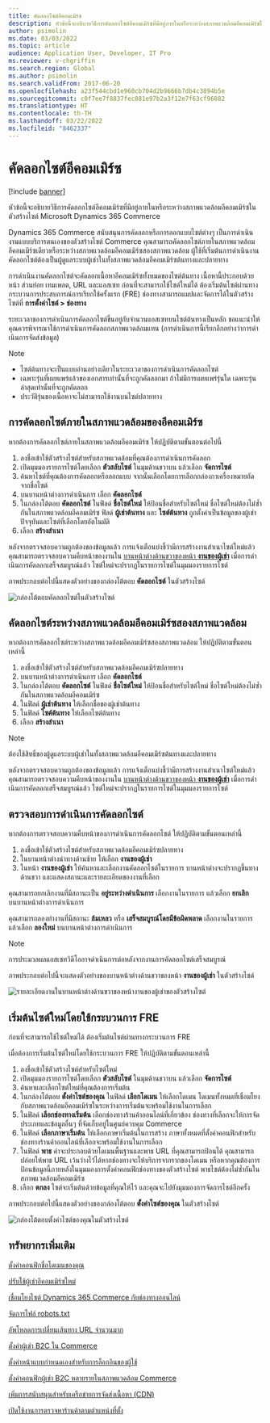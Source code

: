 ```yaml
---
title: คัดลอกไซต์อีคอมเมิร์ซ
description: หัวข้อนี้จะอธิบายวิธีการคัดลอกไซต์อีคอมเมิร์ซที่มีอยู่ภายในหรือระหว่างสภาพแวดล้อมอีคอมเมิร์ซในตัวสร้างไซต์ Microsoft Dynamics 365 Commerce
author: psimolin
ms.date: 03/03/2022
ms.topic: article
audience: Application User, Developer, IT Pro
ms.reviewer: v-chgriffin
ms.search.region: Global
ms.author: psimolin
ms.search.validFrom: 2017-06-20
ms.openlocfilehash: a23f544cbd1e960cb704d2b9666b7db4c3894b5e
ms.sourcegitcommit: c0f7ee7f8837fec881e97b2a3f12e7f63cf96882
ms.translationtype: HT
ms.contentlocale: th-TH
ms.lasthandoff: 03/22/2022
ms.locfileid: "8462337"
---
```

# <a name="copy-an-e-commerce-site"></a>คัดลอกไซต์อีคอมเมิร์ซ

[!include [banner](../includes/banner.md)]

หัวข้อนี้จะอธิบายวิธีการคัดลอกไซต์อีคอมเมิร์ซที่มีอยู่ภายในหรือระหว่างสภาพแวดล้อมอีคอมเมิร์ซในตัวสร้างไซต์ Microsoft Dynamics 365 Commerce

Dynamics 365 Commerce สนับสนุนการคัดลอกหรือการลอกแบบไซต์ต่างๆ เป็นการดําเนินงานแบบบริการตนเองของตัวสร้างไซต์ Commerce คุณสามารถคัดลอกไซต์ภายในสภาพแวดล้อมอีคอมเมิร์ซเดียวหรือระหว่างสภาพแวดล้อมอีคอมเมิร์ซสองสภาพแวดล้อม ผู้ใช้ที่เริ่มต้นการดําเนินงานคัดลอกไซต์ต้องเป็นผู้ดูแลระบบผู้เช่าในทั้งสภาพแวดล้อมอีคอมเมิร์ซต้นทางและปลายทาง

การดําเนินงานคัดลอกไซต์จะคัดลอกเนื้อหาอีคอมเมิร์ซทั้งหมดของไซต์ต้นทาง เนื้อหานี้ประกอบด้วยหน้า ส่วนย่อย เทมเพลต, URL และแอสเซท ก่อนที่จะสามารถใช้ไซต์ใหม่ได้ ต้องเริ่มต้นไซต์ผ่านทางกระบวนการประสบการณ์การเรียกใช้ครั้งแรก (FRE) ช่องทางสามารถแมปและจัดการได้ในตัวสร้างไซต์ที่ **การตั้งค่าไซต์ \> ช่องทาง**

ระยะเวลาของการดําเนินการคัดลอกไซต์ขึ้นอยู่กับจํานวนแอสเซทบนไซต์ต้นทางเป็นหลัก ขอแนะนำให้คุณควรพิจารณาใช้การดําเนินการคัดลอกสภาพแวดล้อมแทน (การดําเนินการนี้เรียกอีกอย่างว่าการดําเนินการจัดส่งข้อมูล)

> [!NOTE]
> - ไซต์ต้นทางจะเป็นแบบอ่านอย่างเดียวในระยะเวลาของการดําเนินการคัดลอกไซต์
> - เฉพาะรุ่นที่เผยแพร่แล้วของเอกสารเท่านั้นที่จะถูกคัดลอกมา ถ้าไม่มีการเผยแพร่รุ่นใด เฉพาะรุ่นล่าสุดเท่านั้นที่จะถูกคัดลอก
> - ประวัติรุ่นของเนื้อหาจะไม่สามารถใช้งานบนไซต์ปลายทาง

## <a name="copy-a-site-within-an-e-commerce-environment"></a>การคัดลอกไซต์ภายในสภาพแวดล้อมของอีคอมเมิร์ซ

หากต้องการคัดลอกไซต์ภายในสภาพแวดล้อมอีคอมเมิร์ซ ให้ปฏิบัติตามขั้นตอนต่อไปนี้

1. ลงชื่อเข้าใช้ตัวสร้างไซต์สำหรับสภาพแวดล้อมที่คุณต้องการดําเนินการคัดลอก
1. เปิดมุมมองรายการไซต์โดยเลือก **ตัวสลับไซต์** ในมุมด้านขวาบน แล้วเลือก **จัดการไซต์**
1. ค้นหาไซต์ที่คุณต้องการคัดลอกหรือลอกแบบ จากนั้นเลือกโดยการเลือกกล่องกาเครื่องหมายถัดจากชื่อไซต์
1. บนบานหน้าต่างการดำเนินการ เลือก **คัดลอกไซต์**
1. ในกล่องโต้ตอบ **คัดลอกไซต์** ในฟิลด์ **ชื่อไซต์ใหม่** ให้ป้อนชื่อสำหรับไซต์ใหม่ ชื่อไซต์ใหม่ต้องไม่ซ้ำกันในสภาพแวดล้อมอีคอมเมิร์ซ ฟิลด์ **ผู้เช่าต้นทาง** และ **ไซต์ต้นทาง** ถูกตั้งค่าเป็นข้อมูลของผู้เช่าปัจจุบันและไซต์ที่เลือกโดยอัตโนมัติ
1. เลือก **สร้างสำเนา**

หลังจากตรวจสอบความถูกต้องของข้อมูลแล้ว การแจ้งเตือนบ่งชี้ว่ามีการสร้างงานสําเนาไซต์ใหม่แล้ว คุณสามารถตรวจสอบความคืบหน้าของงานใน [บานหน้าต่างด้านขวาของหน้า **งานของผู้เช่า**](#monitor-the-site-copy-operation) เมื่อการดําเนินการคัดลอกเสร็จสมบูรณ์แล้ว ไซต์ใหม่จะปรากฏในรายการไซต์ในมุมมองรายการไซต์

ภาพประกอบต่อไปนี้แสดงตัวอย่างของกล่องโต้ตอบ **คัดลอกไซต์** ในตัวสร้างไซต์

![กล่องโต้ตอบคัดลอกไซต์ในตัวสร้างไซต์](media/site-copy_1.png)

## <a name="copy-a-site-between-two-e-commerce-environments"></a>คัดลอกไซต์ระหว่างสภาพแวดล้อมอีคอมเมิร์ซสองสภาพแวดล้อม

หากต้องการคัดลอกไซต์ระหว่างสภาพแวดล้อมอีคอมเมิร์ซสองสภาพแวดล้อม ให้ปฏิบัติตามขั้นตอนเหล่านี้

1. ลงชื่อเข้าใช้ตัวสร้างไซต์สำหรับสภาพแวดล้อมอีคอมเมิร์ซปลายทาง
1. บนบานหน้าต่างการดำเนินการ เลือก **คัดลอกไซต์**
1. ในกล่องโต้ตอบ **คัดลอกไซต์** ในฟิลด์ **ชื่อไซต์ใหม่** ให้ป้อนชื่อสำหรับไซต์ใหม่ ชื่อไซต์ใหม่ต้องไม่ซ้ำกันในสภาพแวดล้อมอีคอมเมิร์ซ
1. ในฟิลด์ **ผู้เช่าต้นทาง** ให้เลือกชื่อของผู้เช่าต้นทาง
1. ในฟิลด์ **ไซต์ต้นทาง** ให้เลือกไซต์ต้นทาง
1. เลือก **สร้างสำเนา**

> [!NOTE]
> ต้องใช้สิทธิ์ของผู้ดูแลระบบผู้เช่าในทั้งสภาพแวดล้อมอีคอมเมิร์ซต้นทางและปลายทาง

หลังจากตรวจสอบความถูกต้องของข้อมูลแล้ว การแจ้งเตือนบ่งชี้ว่ามีการสร้างงานสําเนาไซต์ใหม่แล้ว คุณสามารถตรวจสอบความคืบหน้าของงานใน [บานหน้าต่างด้านขวาของหน้า **งานของผู้เช่า**](#monitor-the-site-copy-operation) เมื่อการดําเนินการคัดลอกเสร็จสมบูรณ์แล้ว ไซต์ใหม่จะปรากฏในรายการไซต์ในมุมมองรายการไซต์

## <a name="monitor-the-site-copy-operation"></a>ตรวจสอบการดําเนินการคัดลอกไซต์

หากต้องการตรวจสอบความคืบหน้าของการดําเนินการคัดลอกไซต์ ให้ปฏิบัติตามขั้นตอนเหล่านี้

1. ลงชื่อเข้าใช้ตัวสร้างไซต์สำหรับสภาพแวดล้อมอีคอมเมิร์ซปลายทาง
1. ในบานหน้าต่างนำทางด้านซ้าย ให้เลือก **งานของผู้เช่า**
1. ในหน้า **งานของผู้เช่า** ให้ค้นหาและเลือกงานคัดลอกไซต์ในรายการ บานหน้าต่างจะปรากฏขึ้นทางด้านขวา และแสดงสถานะและรายละเอียดของงานที่เลือก

คุณสามารถยกเลิกงานที่มีสถานะเป็น **อยู่ระหว่างดำเนินการ** เลือกงานในรายการ แล้วเลือก **ยกเลิก** บนบานหน้าต่างการดำเนินการ

คุณสามารถลองทำงานที่มีสถานะ **ล้มเหลว** หรือ **เสร็จสมบูรณ์โดยมีข้อผิดพลาด** เลือกงานในรายการ แล้วเลือก **ลองใหม่** บนบานหน้าต่างการดำเนินการ

> [!NOTE]
> การประมวลผลแอสเซทวิดีโออาจดำเนินการต่อหลังจากงานการคัดลอกไซต์เสร็จสมบูรณ์

ภาพประกอบต่อไปนี้จะแสดงตัวอย่างของบานหน้าต่างด้านขวาของหน้า **งานของผู้เช่า** ในตัวสร้างไซต์

![รายละเอียดงานในบานหน้าต่างด้านขวาของหน้างานของผู้เช่าของตัวสร้างไซต์](media/site-copy_2.png)

## <a name="initialize-a-new-site-by-using-the-fre-process"></a>เริ่มต้นไซต์ใหม่โดยใช้กระบวนการ FRE

ก่อนที่จะสามารถใช้ไซต์ใหม่ได้ ต้องเริ่มต้นไซต์ผ่านทางกระบวนการ FRE

เมื่อต้องการเริ่มต้นไซต์ใหม่โดยใช้กระบวนการ FRE ให้ปฏิบัติตามขั้นตอนเหล่านี้

1. ลงชื่อเข้าใช้ตัวสร้างไซต์สำหรับไซต์ใหม่
1. เปิดมุมมองรายการไซต์โดยเลือก **ตัวสลับไซต์** ในมุมด้านขวาบน แล้วเลือก **จัดการไซต์**
1. ค้นหาและเลือกไซต์ใหม่ที่คุณต้องการเริ่มต้น
1. ในกล่องโต้ตอบ **ตั้งค่าไซต์ของคุณ** ในฟิลด์ **เลือกโดเมน** ให้เลือกโดเมน โดเมนทั้งหมดที่เชื่อมโยงกับสภาพแวดล้อมอีคอมเมิร์ซในระหว่างการเริ่มต้นจะพร้อมใช้งานในการเลือก
1. ในฟิลด์ **เลือกช่องทางเริ่มต้น** เลือกช่องทางร้านค้าออนไลน์ที่เกี่ยวข้อง ช่องทางที่เลือกจะให้การจัดประเภทและข้อมูลอื่นๆ ที่จัดเก็บอยู่ในศูนย์ควบคุม Commerce
1. ในฟิลด์ **เลือกภาษาเริ่มต้น** ให้เลือกภาษาเริ่มต้นในการสร้าง ภาษาทั้งหมดที่ตั้งค่าคอนฟิกสำหรับช่องทางร้านค้าออนไลน์ที่เลือกจะพร้อมใช้งานในการเลือก
1. ในฟิลด์ **พาธ** ค่าจะประกอบด้วยโดเมนพื้นฐานและพาธ URL ที่คุณสามารถป้อนได้ คุณสามารถปล่อยให้พาธ URL เว้นว่างไว้ได้หากช่องทางจะให้บริการจากรากของโดเมน หรือหากคุณต้องการป้อนข้อมูลนี้ภายหลังในมุมมองการตั้งค่าคอนฟิกช่องทางของตัวสร้างไซต์ พาธไซต์ต้องไม่ซ้ำกันในสภาพแวดล้อมอีคอมเมิร์ซ
1. เลือก **ตกลง** ไซต์จะเริ่มต้นด้วยข้อมูลที่คุณให้ไว้ และคุณจะไปยังมุมมองการจัดการไซต์อีกครั้ง

ภาพประกอบต่อไปนี้แสดงตัวอย่างของกล่องโต้ตอบ **ตั้งค่าไซต์ของคุณ** ในตัวสร้างไซต์

![กล่องโต้ตอบตั้งค่าไซต์ของคุณในตัวสร้างไซต์](media/site-copy_3.png)

## <a name="additional-resources"></a>ทรัพยากรเพิ่มเติม

[ตั้งค่าคอนฟิกชื่อโดเมนของคุณ](configure-your-domain-name.md)

[ปรับใช้ผู้เช่าอีคอมเมิร์ซใหม่](deploy-ecommerce-site.md)

[เชื่อมโยงไซต์ Dynamics 365 Commerce กับช่องทางออนไลน์](associate-site-online-store.md)

[จัดการไฟล์ robots.txt](manage-robots-txt-files.md)

[อัพโหลดการเปลี่ยนเส้นทาง URL จำนวนมาก](upload-bulk-redirects.md)

[ตั้งค่าผู้เช่า B2C ใน Commerce](set-up-b2c-tenant.md)

[ตั้งค่าหน้าแบบกำหนดเองสำหรับการล็อกอินของผู้ใช้](custom-pages-user-logins.md)

[ตั้งค่าคอนฟิกผู้เช่า B2C หลายรายในสภาพแวดล้อม Commerce](configure-multi-b2c-tenants.md)

[เพิ่มการสนับสนุนสำหรับเครือข่ายการจัดส่งเนื้อหา (CDN)](add-cdn-support.md)

[เปิดใช้งานการตรวจหาร้านค้าตามตำแหน่งที่ตั้ง](enable-store-detection.md)
